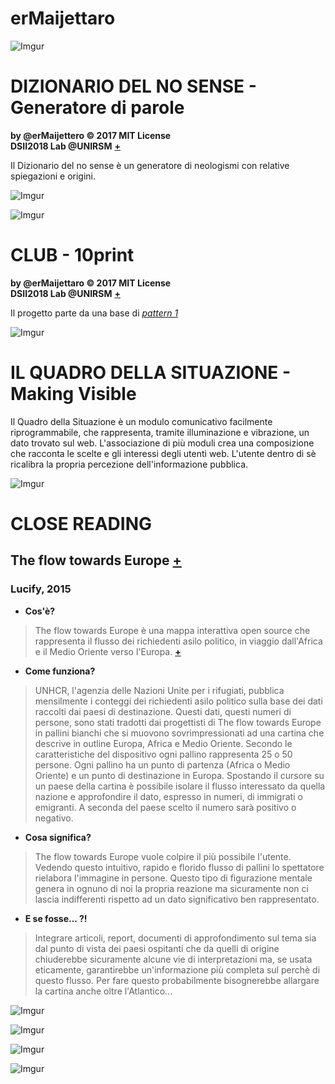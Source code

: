 # erMaijettaro

![Imgur](https://imgur.com/EqOKAdF.jpg)


# DIZIONARIO DEL NO SENSE - Generatore di parole

**by @erMaijettero © 2017 MIT License**  
**DSII2018 Lab @UNIRSM** [**+**](http://dsii-2018-unirsm.github.io)

Il Dizionario del no sense è un generatore di neologismi con relative spiegazioni e origini.


![Imgur](https://imgur.com/IietsN4.png)

![Imgur](https://imgur.com/Mo8Mzlx.png)




# CLUB - 10print

**by @erMaijettaro © 2017 MIT License**  
**DSII2018 Lab @UNIRSM** [**+**](http://dsii-2018-unirsm.github.io)

Il progetto parte da una base di [*pattern 1*](https://www.openprocessing.org/sketch/265189)

![Imgur](https://imgur.com/VH2Mpa8.png)




# IL QUADRO DELLA SITUAZIONE - Making Visible

Il Quadro della Situazione è un modulo comunicativo facilmente riprogrammabile, che rappresenta, tramite illuminazione e vibrazione, un dato trovato sul web. L'associazione di più moduli crea una composizione che racconta le scelte e gli interessi degli utenti web. L'utente dentro di sè ricalibra la propria percezione dell'informazione pubblica.

![Imgur](https://i.imgur.com/01ivCpX.jpg)




# CLOSE READING
## The flow towards Europe [**+**](https://www.lucify.com/the-flow-towards-europe/)
### Lucify, 2015
- **Cos'è?**
>The flow towards Europe è una mappa interattiva open source che rappresenta il flusso dei richiedenti asilo politico, in viaggio dall'Africa e il Medio Oriente verso l'Europa. [**+**](http://www.prefettura.it/cremona/contenuti/Rifugiati_politici-3174.htm)
- **Come funziona?**
>UNHCR, l'agenzia delle Nazioni Unite per i rifugiati, pubblica mensilmente i conteggi dei richiedenti asilo politico sulla base dei dati raccolti dai paesi di destinazione. Questi dati, questi numeri di persone, sono stati tradotti dai progettisti di The flow towards Europe in pallini bianchi che si muovono sovrimpressionati ad una cartina che descrive in outline Europa, Africa e Medio Oriente. Secondo le caratteristiche del dispositivo ogni pallino rappresenta 25 o 50 persone. Ogni pallino ha un punto di partenza (Africa o Medio Oriente) e un punto di destinazione in Europa. Spostando il cursore su un paese della cartina è possibile isolare il flusso interessato da quella nazione e approfondire il dato, espresso in numeri, di immigrati o emigranti. A seconda del paese scelto il numero sarà positivo o negativo.
- **Cosa significa?**
>The flow towards Europe vuole colpire il più possibile l'utente. Vedendo questo intuitivo, rapido e florido flusso di pallini lo spettatore rielabora l'immagine in persone. Questo tipo di figurazione mentale genera in ognuno di noi la propria reazione ma sicuramente non ci lascia indifferenti rispetto ad un dato significativo ben rappresentato.
- **E se fosse... ?!**
>Integrare articoli, report, documenti di approfondimento sul tema sia dal punto di vista dei paesi ospitanti che da quelli di origine chiuderebbe sicuramente alcune vie di interpretazioni ma, se usata eticamente, garantirebbe un'informazione più completa sul perchè di questo flusso. Per fare questo probabilmente bisognerebbe allargare la cartina anche oltre l'Atlantico...

![Imgur](https://imgur.com/cq7T1zW.png)

![Imgur](https://imgur.com/barJAW2.png)

![Imgur](https://imgur.com/uxzbzXo.png)

![Imgur](https://imgur.com/uzx7kW2.png)

